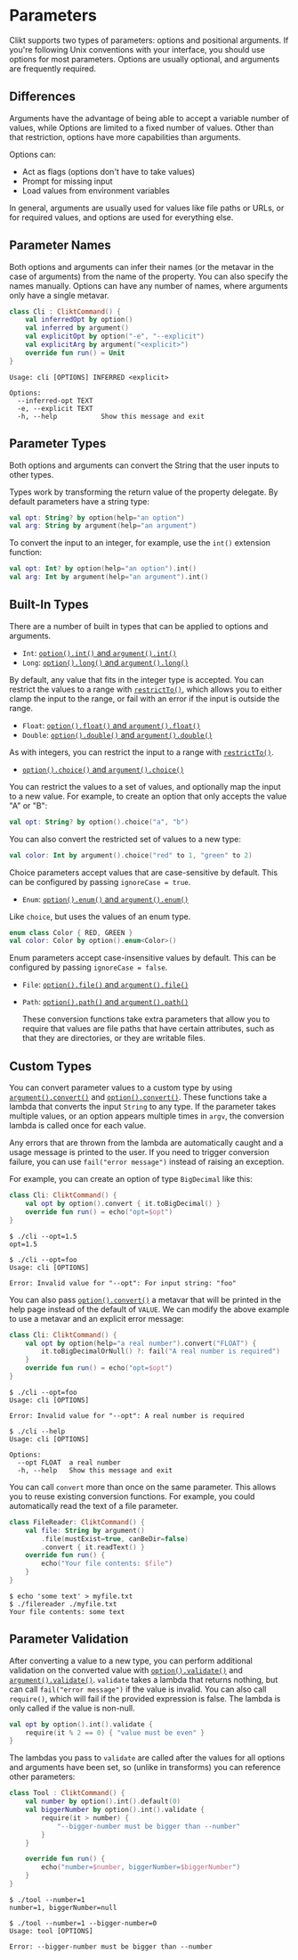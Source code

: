 # Parameters

Clikt supports two types of parameters: options and positional
arguments. If you're following Unix conventions with your interface, you
should use options for most parameters. Options are usually optional,
and arguments are frequently required.

## Differences

Arguments have the advantage of being able to accept a variable number
of values, while Options are limited to a fixed number of values. Other
than that restriction, options have more capabilities than arguments.

Options can:

* Act as flags (options don't have to take values)
* Prompt for missing input
* Load values from environment variables

In general, arguments are usually used for values like file paths or
URLs, or for required values, and options are used for everything else.

## Parameter Names

Both options and arguments can infer their names (or the metavar in the
case of arguments) from the name of the property. You can also specify
the names manually. Options can have any number of names, where
arguments only have a single metavar.

```kotlin tab="Example"
class Cli : CliktCommand() {
    val inferredOpt by option()
    val inferred by argument()
    val explicitOpt by option("-e", "--explicit")
    val explicitArg by argument("<explicit>")
    override fun run() = Unit
}
```

```text tab="Help Output"
Usage: cli [OPTIONS] INFERRED <explicit>

Options:
  --inferred-opt TEXT
  -e, --explicit TEXT
  -h, --help           Show this message and exit
```

## Parameter Types

Both options and arguments can convert the String that the user inputs
to other types.

Types work by transforming the return value of the property delegate. By
default parameters have a string type:

```kotlin
val opt: String? by option(help="an option")
val arg: String by argument(help="an argument")
```

To convert the input to an integer, for example, use the `int()`
extension function:

```kotlin
val opt: Int? by option(help="an option").int()
val arg: Int by argument(help="an argument").int()
```

## Built-In Types

There are a number of built in types that can be applied to options and
arguments.

* `Int`: [`option().int()` and `argument().int()`][int]
* `Long`: [`option().long()` and `argument().long()`][long]

By default, any value that fits in the integer type is accepted.
You can restrict the values to a range with [`restrictTo()`][restrictTo],
which allows you to either clamp the input to the range,
or fail with an error if the input is outside the range.

* `Float`: [`option().float()` and `argument().float()`][float]
* `Double`: [`option().double()` and `argument().double()`][double]

As with integers, you can restrict the input to a range with [`restrictTo()`][restrictTo].

* [`option().choice()` and `argument().choice()`][choice]

You can restrict the values to a set of values, and optionally map the
input to a new value. For example, to create an option that only
accepts the value "A" or "B":

```kotlin
val opt: String? by option().choice("a", "b")
```

You can also convert the restricted set of values to a new type:

```kotlin
val color: Int by argument().choice("red" to 1, "green" to 2)
```

Choice parameters accept values that are case-sensitive by default. This can be configured by
passing `ignoreCase = true`.


* `Enum`: [`option().enum()` and `argument().enum()`][enum]

Like `choice`, but uses the values of an enum type.

```kotlin
enum class Color { RED, GREEN }
val color: Color by option().enum<Color>()
```

Enum parameters accept case-insensitive values by default. This can be configured by passing
`ignoreCase = false`.

* `File`: [`option().file()` and `argument().file()`][file]
* `Path`: [`option().path()` and `argument().path()`][path]

  These conversion functions take extra parameters that allow you to
  require that values are file paths that have certain attributes, such
  as that they are directories, or they are writable files.

## Custom Types

You can convert parameter values to a custom type by using
[`argument().convert()`][convert] and [`option().convert()`][convert].
These functions take a lambda that converts the input `String` to any type.
If the parameter takes multiple values, or an option appears multiple times in `argv`,
the conversion lambda is called once for each value.

Any errors that are thrown from the lambda are automatically caught and
a usage message is printed to the user. If you need to trigger
conversion failure, you can use `fail("error message")` instead of
raising an exception.

For example, you can create an option of type `BigDecimal` like this:

```kotlin tab="Example"
class Cli: CliktCommand() {
    val opt by option().convert { it.toBigDecimal() }
    override fun run() = echo("opt=$opt")
}
```

```text tab="Usage 1"
$ ./cli --opt=1.5
opt=1.5
```

```text tab="Usage 2"
$ ./cli --opt=foo
Usage: cli [OPTIONS]

Error: Invalid value for "--opt": For input string: "foo"
```

You can also pass [`option().convert()`][convert] a metavar
that will be printed in the help page instead of the default of `VALUE`.
We can modify the above example to use a metavar and an explicit error message:

```kotlin tab="Example"
class Cli: CliktCommand() {
    val opt by option(help="a real number").convert("FLOAT") {
        it.toBigDecimalOrNull() ?: fail("A real number is required")
    }
    override fun run() = echo("opt=$opt")
}
```

```text tab="Usage 1"
$ ./cli --opt=foo
Usage: cli [OPTIONS]

Error: Invalid value for "--opt": A real number is required
```

```text tab="Usage 2"
$ ./cli --help
Usage: cli [OPTIONS]

Options:
  --opt FLOAT  a real number
  -h, --help   Show this message and exit
```

You can call `convert` more than once on the same parameter. This allows you to reuse existing
conversion functions. For example, you could automatically read the text of a file parameter.

```kotlin tab="Example"
class FileReader: CliktCommand() {
    val file: String by argument()
        .file(mustExist=true, canBeDir=false)
        .convert { it.readText() }
    override fun run() {
        echo("Your file contents: $file")
    }
}
```

```text tab="Usage"
$ echo 'some text' > myfile.txt
$ ./filereader ./myfile.txt
Your file contents: some text
```

## Parameter Validation

After converting a value to a new type, you can perform additional validation on the converted value
with [`option().validate()`][validate] and [`argument().validate()`][validate].
`validate` takes a lambda that returns nothing, but can call `fail("error message")` if the value is
invalid. You can also call `require()`, which will fail if the provided expression is false. The
lambda is only called if the value is non-null.

```kotlin
val opt by option().int().validate {
    require(it % 2 == 0) { "value must be even" }
}
```

The lambdas you pass to `validate` are called after the values for all options and arguments have
been set, so (unlike in transforms) you can reference other parameters:

```kotlin tab="Example"
class Tool : CliktCommand() {
    val number by option().int().default(0)
    val biggerNumber by option().int().validate {
        require(it > number) {
            "--bigger-number must be bigger than --number"
        }
    }

    override fun run() {
        echo("number=$number, biggerNumber=$biggerNumber")
    }
}
```

```text tab="Usage 1"
$ ./tool --number=1
number=1, biggerNumber=null
```

```text tab="Usage 2"
$ ./tool --number=1 --bigger-number=0
Usage: tool [OPTIONS]

Error: --bigger-number must be bigger than --number
```


[int]:        api/clikt/com.github.ajalt.clikt.parameters.types/int.md
[long]:       api/clikt/com.github.ajalt.clikt.parameters.types/long.md
[restrictTo]: api/clikt/com.github.ajalt.clikt.parameters.types/restrict-to.md
[float]:      api/clikt/com.github.ajalt.clikt.parameters.types/float.md
[double]:     api/clikt/com.github.ajalt.clikt.parameters.types/double.md
[choice]:     api/clikt/com.github.ajalt.clikt.parameters.types/choice.md
[file]:       api/clikt/com.github.ajalt.clikt.parameters.types/file.md
[path]:       api/clikt/com.github.ajalt.clikt.parameters.types/path.md
[enum]:       api/clikt/com.github.ajalt.clikt.parameters.types/enum.md
[convert]:    api/clikt/com.github.ajalt.clikt.parameters.options/convert.md
[validate]:   api/clikt/com.github.ajalt.clikt.parameters.options/validate.md

